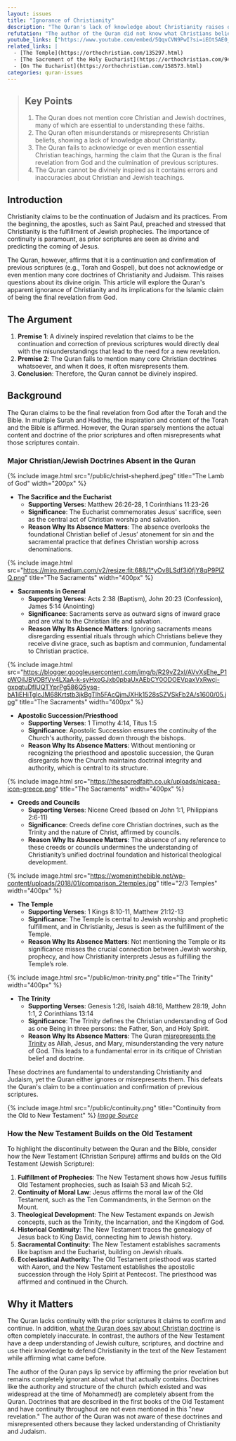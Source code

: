 ```yaml
---
layout: issues
title: "Ignorance of Christianity"
description: "The Quran's lack of knowledge about Christianity raises questions about its divine origin."
refutation: "The author of the Quran did not know what Christians believed, including the teachings of the Trinity, Temple, Priesthood, and others. When it does try to refute Christian beliefs, like the Trinity, it does not even represent them correctly. Orthodox Christianity emphasizes the continuity between Jewish and Christian tradition, while Islam asserts that every revelation for 4000 years has been corrupted, except theirs."
youtube_links: ["https://www.youtube.com/embed/5QqvCVN9PwI?si=iEOt5AE0_gO6eS1c", "https://www.youtube.com/embed/jkmh68urI6A?si=d9Y893EvkJt1SvWT"]
related_links: |
  - [The Temple](https://orthochristian.com/135297.html)
  - [The Sacrement of the Holy Eucharist](https://orthochristian.com/94688.html)
  - [On The Eucharist](https://orthochristian.com/158573.html)
categories: quran-issues
---
```


> ## Key Points
>
> 1. The Quran does not mention core Christian and Jewish doctrines, many of which are essential to understanding these faiths.
> 2. The Quran often misunderstands or misrepresents Christian beliefs, showing a lack of knowledge about Christianity.
> 3. The Quran fails to acknowledge or even mention essential Christian teachings, harming the claim that the Quran is the final revelation from God and the culmination of previous scriptures.
> 4. The Quran cannot be divinely inspired as it contains errors and inaccuracies about Christian and Jewish teachings.

## Introduction

Christianity claims to be the continuation of Judaism and its practices. From the beginning, the apostles, such as Saint Paul, preached and stressed that Christianity is the fulfillment of Jewish prophecies. The importance of continuity is paramount, as prior scriptures are seen as divine and predicting the coming of Jesus.

The Quran, however, affirms that it is a continuation and confirmation of previous scriptures (e.g., Torah and Gospel), but does not acknowledge or even mention many core doctrines of Christianity and Judaism. This raises questions about its divine origin. This article will explore the Quran's apparent ignorance of Christianity and its implications for the Islamic claim of being the final revelation from God.

## The Argument

1. **Premise 1**: A divinely inspired revelation that claims to be the continuation and correction of previous scriptures would directly deal with the misunderstandings that lead to the need for a new revelation.
2. **Premise 2**: The Quran fails to mention many core Christian doctrines whatsoever, and when it does, it often misrepresents them.
3. **Conclusion**: Therefore, the Quran cannot be divinely inspired.

## Background

The Quran claims to be the final revelation from God after the Torah and the Bible. In multiple Surah and Hadiths, the inspiration and content of the Torah and the Bible is affirmed. However, the Quran sparsely mentions the actual content and doctrine of the prior scriptures and often misrepresents what those scriptures contain.

### Major Christian/Jewish Doctrines Absent in the Quran

{% include image.html src="/public/christ-shepherd.jpeg" title="The Lamb of God" width="200px" %}

- **The Sacrifice and the Eucharist**
  - **Supporting Verses**: Matthew 26:26-28, 1 Corinthians 11:23-26
  - **Significance**: The Eucharist commemorates Jesus' sacrifice, seen as the central act of Christian worship and salvation.
  - **Reason Why Its Absence Matters**: The absence overlooks the foundational Christian belief of Jesus’ atonement for sin and the sacramental practice that defines Christian worship across denominations.

{% include image.html src="https://miro.medium.com/v2/resize:fit:688/1*yOv8LSdf3i0fjY8qP9PlZQ.png" title="The Sacraments" width="400px" %}

- **Sacraments in General**
  - **Supporting Verses**: Acts 2:38 (Baptism), John 20:23 (Confession), James 5:14 (Anointing)
  - **Significance**: Sacraments serve as outward signs of inward grace and are vital to the Christian life and salvation.
  - **Reason Why Its Absence Matters**: Ignoring sacraments means disregarding essential rituals through which Christians believe they receive divine grace, such as baptism and communion, fundamental to Christian practice.

{% include image.html src="https://blogger.googleusercontent.com/img/b/R29vZ2xl/AVvXsEhe_P1pWOiIJBVOBfVv4LXaA-k-syHxoGJxb0pbaUxAEbCY0ODOEVpaxVxRwcj-gxpqtuDfIUQTYprPg586Q5ysq-bA1iEHiTgIcJM68Krtstb3jkBgTlh5FAcQjmJXHk1528sSZVSkFb2A/s1600/05.jpg" title="The Sacraments" width="400px" %}

- **Apostolic Succession/Priesthood**
  - **Supporting Verses**: 1 Timothy 4:14, Titus 1:5
  - **Significance**: Apostolic Succession ensures the continuity of the Church's authority, passed down through the bishops.
  - **Reason Why Its Absence Matters**: Without mentioning or recognizing the priesthood and apostolic succession, the Quran disregards how the Church maintains doctrinal integrity and authority, which is central to its structure.

{% include image.html src="https://thesacredfaith.co.uk/uploads/nicaea-icon-greece.png" title="The Sacraments" width="400px" %}

- **Creeds and Councils**
  - **Supporting Verses**: Nicene Creed (based on John 1:1, Philippians 2:6-11)
  - **Significance**: Creeds define core Christian doctrines, such as the Trinity and the nature of Christ, affirmed by councils.
  - **Reason Why Its Absence Matters**: The absence of any reference to these creeds or councils undermines the understanding of Christianity’s unified doctrinal foundation and historical theological development.

{% include image.html src="https://womeninthebible.net/wp-content/uploads/2018/01/comparison_2temples.jpg" title="2/3 Temples" width="400px" %}

- **The Temple**
  - **Supporting Verses**: 1 Kings 8:10-11, Matthew 21:12-13
  - **Significance**: The Temple is central to Jewish worship and prophetic fulfillment, and in Christianity, Jesus is seen as the fulfillment of the Temple.
  - **Reason Why Its Absence Matters**: Not mentioning the Temple or its significance misses the crucial connection between Jewish worship, prophecy, and how Christianity interprets Jesus as fulfilling the Temple’s role.

{% include image.html src="/public/mon-trinity.png" title="The Trinity" width="400px" %}

- **The Trinity**
  - **Supporting Verses**: Genesis 1:26, Isaiah 48:16, Matthew 28:19, John 1:1, 2 Corinthians 13:14
  - **Significance**: The Trinity defines the Christian understanding of God as one Being in three persons: the Father, Son, and Holy Spirit.
  - **Reason Why Its Absence Matters**: The Quran [misrepresents the Trinity](/issues/trinity) as Allah, Jesus, and Mary, misunderstanding the very nature of God. This leads to a fundamental error in its critique of Christian belief and doctrine.

These doctrines are fundamental to understanding Christianity and Judaism, yet the Quran either ignores or misrepresents them. This defeats the Quran's claim to be a continuation and confirmation of previous scriptures.

{% include image.html src="/public/continuity.png" title="Continuity from the Old to New Testament" %}
*[Image Source](https://www.youtube.com/watch?v=jkmh68urI6A)*

### How the New Testament Builds on the Old Testament

To highlight the discontinuity between the Quran and the Bible, consider how the New Testament (Christian Scripure) affirms and builds on the Old Testament (Jewish Scripture):

1. **Fulfillment of Prophecies**: The New Testament shows how Jesus fulfills Old Testament prophecies, such as Isaiah 53 and Micah 5:2.
2. **Continuity of Moral Law**: Jesus affirms the moral law of the Old Testament, such as the Ten Commandments, in the Sermon on the Mount.
3. **Theological Development**: The New Testament expands on Jewish concepts, such as the Trinity, the Incarnation, and the Kingdom of God.
4. **Historical Continuity**: The New Testament traces the genealogy of Jesus back to King David, connecting him to Jewish history.
5. **Sacramental Continuity**: The New Testament establishes sacraments like baptism and the Eucharist, building on Jewish rituals.
6. **Ecclesiastical Authority**: The Old Testament priesthood was started with Aaron, and the New Testament establishes the apostolic succession through the Holy Spirit at Pentecost. The priesthood was affirmed and continued in the Church.

## Why it Matters

The Quran lacks continuity with the prior scriptures it claims to confirm and continue. In addition, [what the Quran does say about Christian doctrine](/issues/trinity) is often completely inaccurate. In contrast, the authors of the New Testament have a deep understanding of Jewish culture, scriptures, and doctrine and use their knowledge to defend Christianity in the text of the New Testament while affirming what came before.

The author of the Quran pays lip service by affirming the prior revelation but remains completely ignorant about what that actually contains. Doctrines like the authority and structure of the church (which existed and was widespread at the time of Mohammed!) are completely absent from the Quran. Doctrines that are described in the first books of the Old Testament and have continuity throughout are not even mentioned in this "new revelation." The author of the Quran was not aware of these doctrines and misrepresented others because they lacked understanding of Christianity and Judaism.
